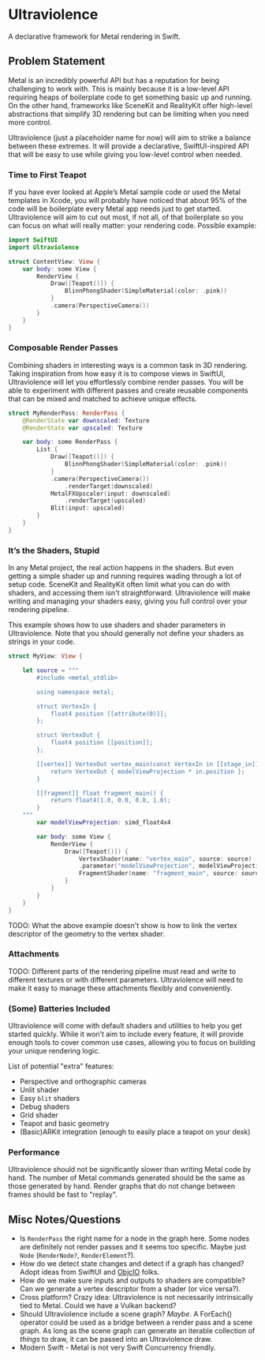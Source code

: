 # Ultraviolence

A declarative framework for Metal rendering in Swift.

## Problem Statement

Metal is an incredibly powerful API but has a reputation for being challenging to work with. This is mainly because it is a low-level API requiring heaps of boilerplate code to get something basic up and running. On the other hand, frameworks like SceneKit and RealityKit offer high-level abstractions that simplify 3D rendering but can be limiting when you need more control.

Ultraviolence (just a placeholder name for now) will aim to strike a balance between these extremes. It will provide a declarative, SwiftUI-inspired API that will be easy to use while giving you low-level control when needed.

### Time to First Teapot

If you have ever looked at Apple’s Metal sample code or used the Metal templates in Xcode, you will probably have noticed that about 95% of the code will be boilerplate every Metal app needs just to get started. Ultraviolence will aim to cut out most, if not all, of that boilerplate so you can focus on what will really matter: your rendering code. Possible example:

```swift
import SwiftUI
import Ultraviolence

struct ContentView: View {
    var body: some View {
        RenderView {
            Draw([Teapot()]) {
                BlinnPhongShader(SimpleMaterial(color: .pink))
            }
            .camera(PerspectiveCamera())
        }
    }
}
```

### Composable Render Passes

Combining shaders in interesting ways is a common task in 3D rendering. Taking inspiration from how easy it is to compose views in SwiftUI, Ultraviolence will let you effortlessly combine render passes. You will be able to experiment with different passes and create reusable components that can be mixed and matched to achieve unique effects.

```swift
struct MyRenderPass: RenderPass {
    @RenderState var downscaled: Texture
    @RenderState var upscaled: Texture

    var body: some RenderPass {
        List {
            Draw([Teapot()]) {
                BlinnPhongShader(SimpleMaterial(color: .pink))
            }
            .camera(PerspectiveCamera())
                .renderTarget(downscaled)
            MetalFXUpscaler(input: downscaled)
                .renderTarget(upscaled)
            Blit(input: upscaled)
        }
    }
}
```

### It’s the Shaders, Stupid

In any Metal project, the real action happens in the shaders. But even getting a simple shader up and running requires wading through a lot of setup code. SceneKit and RealityKit often limit what you can do with shaders, and accessing them isn't straightforward. Ultraviolence will make writing and managing your shaders easy, giving you full control over your rendering pipeline.

This example shows how to use shaders and shader parameters in Ultraviolence. Note that you should generally not define your shaders as strings in your code.

```swift
struct MyView: View {

    let source = """
        #include <metal_stdlib>

        using namespace metal;

        struct VertexIn {
            float4 position [[attribute(0)]];
        };

        struct VertexOut {
            float4 position [[position]];
        };

        [[vertex]] VertexOut vertex_main(const VertexIn in [[stage_in]], constant float4x4& modelViewProjection [[buffer(0)]]) {
            return VertexOut { modelViewProjection * in.position };
        }

        [[fragment]] float fragment_main() {
            return float4(1.0, 0.0, 0.0, 1.0);
        }
    """
        var modelViewProjection: simd_float4x4

        var body: some View {
            RenderView {
                Draw([Teapot()]) {
                    VertexShader(name: "vertex_main", source: source)
                    .parameter("modelViewProjection", modelViewProjection)
                    FragmentShader(name: "fragment_main", source: source)
                }
            }
        }
    }
}
```

TODO: What the above example doesn't show is how to link the vertex descriptor of the geometry to the vertex shader.

### Attachments

TODO: Different parts of the rendering pipeline must read and write to different textures or with different parameters. Ultraviolence will need to make it easy to manage these attachments flexibly and conveniently.

### (Some) Batteries Included

Ultraviolence will come with default shaders and utilities to help you get started quickly. While it won’t aim to include every feature, it will provide enough tools to cover common use cases, allowing you to focus on building your unique rendering logic.

List of potential "extra" features:

* Perspective and orthographic cameras
* Unlit shader
* Easy `blit` shaders
* Debug shaders
* Grid shader
* Teapot and basic geometry
* (Basic)ARKit integration (enough to easily place a teapot on your desk)

### Performance

Ultraviolence should not be significantly slower than writing Metal code by hand. The number of Metal commands generated should be the same as those generated by hand. Render graphs that do not change between frames should be fast to "replay".

## Misc Notes/Questions

* Is `RenderPass` the right name for a node in the graph here. Some nodes are definitely not render passes and it seems too specific. Maybe just `Node` (`RenderNode?`, `RenderElement`?).
* How do we detect state changes and detect if a graph has changed? Adopt ideas from SwiftUI and [ObjcIO](http://objc.io) folks.
* How do we make sure inputs and outputs to shaders are compatible? Can we generate a vertex descriptor from a shader (or vice versa?).
* Cross platform? Crazy idea: Ultraviolence is not necessarily intrinsically tied to Metal. Could we have a Vulkan backend?
* Should Ultraviolence include a scene graph? _Maybe_. A ForEach() operator could be used as a bridge between a render pass and a scene graph. As long as the scene graph can generate an iterable collection of _things_ to draw, it can be passed into an Ultraviolence draw.
* Modern Swift - Metal is not very Swift Concurrency friendly.
